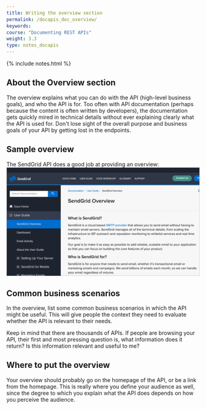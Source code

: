 ```yaml
---
title: Writing the overview section
permalink: /docapis_doc_overview/
keywords:
course: "Documenting REST APIs"
weight: 3.3
type: notes_docapis
---
```

{% include notes.html %}

## About the Overview section

The overview explains what you can do with the API (high-level business goals), and who the API is for. Too often with API documentation (perhaps because the content is often written by developers), the documentation gets quickly mired in technical details without ever explaining clearly what the API is used for. Don't lose sight of the overall purpose and business goals of your API by getting lost in the endpoints.

## Sample overview
The SendGrid API does a good job at providing an overview:
<a href="https://sendgrid.com/docs/User_Guide/index.html"><img src="/images_api/sendgridoverview.png" alt="Sendgrid overview" /></a>

## Common business scenarios
In the overview, list some common business scenarios in which the API might be useful. This will give people the context they need to evaluate whether the API is relevant to their needs.

Keep in mind that there are thousands of APIs. If people are browsing your API, their first and most pressing question is, what information does it return? Is this information relevant and useful to me?

## Where to put the overview
Your overview should probably go on the homepage of the API, or be a link from the homepage. This is really where you define your audience as well, since the degree to which you explain what the API does depends on how you perceive the audience.
